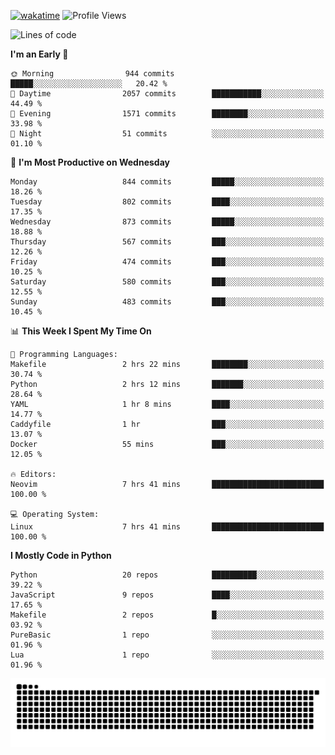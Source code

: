 [![wakatime](https://wakatime.com/badge/user/b920b284-3cde-4cd4-b72e-f7f22d050b16.svg)](https://wakatime.com/@b920b284-3cde-4cd4-b72e-f7f22d050b16)
![Profile Views](http://img.shields.io/badge/Profile%20Views-4586-blue)
<!--START_SECTION:waka-->
![Lines of code](https://img.shields.io/badge/From%20Hello%20World%20I%27ve%20Written-6.4%20million%20lines%20of%20code-blue)

**I'm an Early 🐤** 

```text
🌞 Morning                944 commits         █████░░░░░░░░░░░░░░░░░░░░   20.42 % 
🌆 Daytime                2057 commits        ███████████░░░░░░░░░░░░░░   44.49 % 
🌃 Evening                1571 commits        ████████░░░░░░░░░░░░░░░░░   33.98 % 
🌙 Night                  51 commits          ░░░░░░░░░░░░░░░░░░░░░░░░░   01.10 % 
```
📅 **I'm Most Productive on Wednesday** 

```text
Monday                   844 commits         █████░░░░░░░░░░░░░░░░░░░░   18.26 % 
Tuesday                  802 commits         ████░░░░░░░░░░░░░░░░░░░░░   17.35 % 
Wednesday                873 commits         █████░░░░░░░░░░░░░░░░░░░░   18.88 % 
Thursday                 567 commits         ███░░░░░░░░░░░░░░░░░░░░░░   12.26 % 
Friday                   474 commits         ███░░░░░░░░░░░░░░░░░░░░░░   10.25 % 
Saturday                 580 commits         ███░░░░░░░░░░░░░░░░░░░░░░   12.55 % 
Sunday                   483 commits         ███░░░░░░░░░░░░░░░░░░░░░░   10.45 % 
```


📊 **This Week I Spent My Time On** 

```text
💬 Programming Languages: 
Makefile                 2 hrs 22 mins       ████████░░░░░░░░░░░░░░░░░   30.74 % 
Python                   2 hrs 12 mins       ███████░░░░░░░░░░░░░░░░░░   28.64 % 
YAML                     1 hr 8 mins         ████░░░░░░░░░░░░░░░░░░░░░   14.77 % 
Caddyfile                1 hr                ███░░░░░░░░░░░░░░░░░░░░░░   13.07 % 
Docker                   55 mins             ███░░░░░░░░░░░░░░░░░░░░░░   12.05 % 

🔥 Editors: 
Neovim                   7 hrs 41 mins       █████████████████████████   100.00 % 

💻 Operating System: 
Linux                    7 hrs 41 mins       █████████████████████████   100.00 % 
```

**I Mostly Code in Python** 

```text
Python                   20 repos            ██████████░░░░░░░░░░░░░░░   39.22 % 
JavaScript               9 repos             ████░░░░░░░░░░░░░░░░░░░░░   17.65 % 
Makefile                 2 repos             █░░░░░░░░░░░░░░░░░░░░░░░░   03.92 % 
PureBasic                1 repo              ░░░░░░░░░░░░░░░░░░░░░░░░░   01.96 % 
Lua                      1 repo              ░░░░░░░░░░░░░░░░░░░░░░░░░   01.96 % 
```




<!--END_SECTION:waka-->
![Snake animation](https://raw.githubusercontent.com/timmypidashev/timmypidashev/main/commits.svg)
